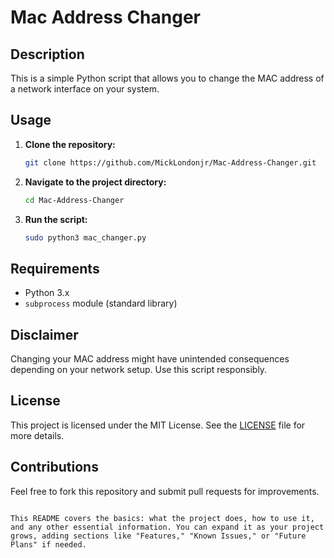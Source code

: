 # Mac Address Changer

## Description
This is a simple Python script that allows you to change the MAC address of a network interface on your system. 

## Usage
1. **Clone the repository:**
   ```bash
   git clone https://github.com/MickLondonjr/Mac-Address-Changer.git
   ```
2. **Navigate to the project directory:**
   ```bash
   cd Mac-Address-Changer
   ```
3. **Run the script:**
   ```bash
   sudo python3 mac_changer.py
   ```

## Requirements
- Python 3.x
- `subprocess` module (standard library)

## Disclaimer
Changing your MAC address might have unintended consequences depending on your network setup. Use this script responsibly.

## License
This project is licensed under the MIT License. See the [LICENSE](LICENSE) file for more details.

## Contributions
Feel free to fork this repository and submit pull requests for improvements.

```

This README covers the basics: what the project does, how to use it, and any other essential information. You can expand it as your project grows, adding sections like "Features," "Known Issues," or "Future Plans" if needed.
